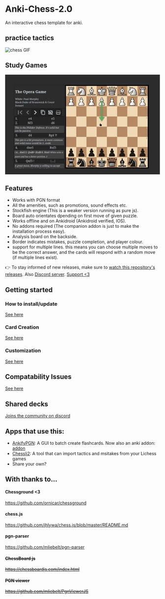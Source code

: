 # Anki-Chess-2.0
An interactive chess template for anki.

## practice tactics

![chess GIF](examples/puzzleDemo.webp)

## Study Games

![chess GIF](examples/viewerDemo.webp)


## Features

- Works with PGN format
- All the amenities, such as promotions, sound effects etc.
- Stockfish engine (This is a weaker version running as pure js).
- Board auto orientates dpending on first move of given puzzle.
- Works offline and on Ankidroid (Ankidroid verified, IOS).
- No addons required (The companion addon is just to make the installation process easy).
- Analysis board on the backside.
- Border indicates mistakes, puzzle completion, and player colour.
- support for multiple lines. this means you can choose multiple moves to be the correct answer, and the cards will respond with a random move (if multiple lines exist).

👉 To stay informed of new releases, make sure to [watch this repository's releases](https://help.github.com/en/articles/watching-and-unwatching-releases-for-a-repository). Also [Discord server](
https://discord.gg/YPj4Pz2Qzw). [Support <3](https://ko-fi.com/towelsniffer1437)


## Getting started

### How to install/update

[See here](documentation/installation.md)

### Card Creation

[See here](documentation/cardCreation.md)

### Customization

[See here](documentation/userConfig.md)


## Compatability Issues

[See here](documentation/compatability.md)

## Shared decks

[Joins the community on discord](https://discord.gg/hEhzRH7pMG)

## Apps that use this:

- [AnkifyPGN](https://github.com/ThoughtfulSenpai/AnkifyPGN): A GUI to batch create flashcards. Now also an anki addon: [
addon](https://ankiweb.net/shared/info/569467423)
- [Chessli2](https://github.com/pwenker/chessli2/tree/main): A tool that can import tactics and msitakes from your Lichess games
- Share your own?

## With thanks to...

#### Chessground <3
https://github.com/ornicar/chessground

#### chess.js
https://github.com/jhlywa/chess.js/blob/master/README.md

#### pgn-parser
https://github.com/mliebelt/pgn-parser


#### ~~ChessBoard js~~
~~https://chessboardjs.com/index.html~~

#### ~~PGN viewer~~
~~https://github.com/mliebelt/PgnViewerJS~~
